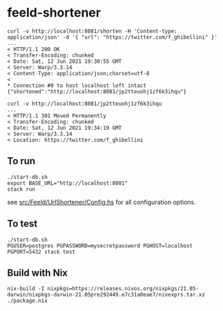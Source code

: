 # feeld-shortener

```text
curl -v http://localhost:8081/shorten -H 'Content-type: application/json' -d '{ "url": "https://twitter.com/f_ghibellini" }'
...
< HTTP/1.1 200 OK
< Transfer-Encoding: chunked
< Date: Sat, 12 Jun 2021 19:30:55 GMT
< Server: Warp/3.3.14
< Content-Type: application/json;charset=utf-8
<
* Connection #0 to host localhost left intact
{"shortened":"http://localhost:8081/jp2tteuohj1zf6k3ihqu"}

curl -v http://localhost:8081/jp2tteuohj1zf6k3ihqu
...
< HTTP/1.1 301 Moved Permanently
< Transfer-Encoding: chunked
< Date: Sat, 12 Jun 2021 19:34:19 GMT
< Server: Warp/3.3.14
< Location: https://twitter.com/f_ghibellini
```

## To run

```
./start-db.sh
export BASE_URL="http://localhost:8081"
stack run
```

see [src/Feeld/UrlShortener/Config.hs](src/Feeld/UrlShortener/Config.hs) for all configuration options.

## To test

```
./start-db.sh
PGUSER=postgres PGPASSWORD=mysecretpassword PGHOST=localhost PGPORT=5432 stack test
```

## Build with Nix

```
nix-build -I nixpkgs=https://releases.nixos.org/nixpkgs/21.05-darwin/nixpkgs-darwin-21.05pre292449.e7c31a0eae7/nixexprs.tar.xz  ./package.nix
```
